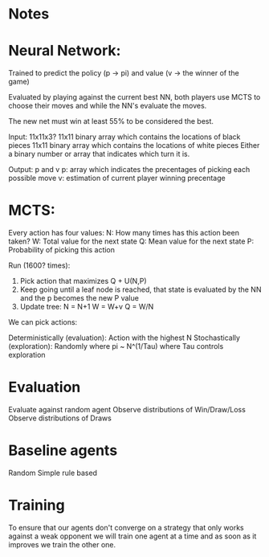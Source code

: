 # Notes



# Neural Network:
Trained to predict the policy (p -> pi) and value (v -> the winner of the game)

Evaluated by playing against the current best NN, both players use MCTS to choose their moves and
    while the NN's evaluate the moves. 

The new net must win at least 55% to be considered the best.

Input: 11x11x3?
11x11 binary array which contains the locations of black pieces
11x11 binary array which contains the locations of white pieces
Either a binary number or array that indicates which turn it is.

Output: p and v
p: array which indicates the precentages of picking each possible move
v: estimation of current player winning precentage


# MCTS:

Every action has four values:
N: How many times has this action been taken?
W: Total value for the next state
Q: Mean value for the next state
P: Probability of picking this action

Run (1600? times):

1. Pick action that maximizes Q + U(N,P)
2. Keep going until a leaf node is reached, that state is evaluated by the NN and the p becomes the 
    new P value
3. Update tree:
N = N+1
W = W+v
Q = W/N

We can pick actions:

Deterministically (evaluation): Action with the highest N
Stochastically (exploration): Randomly where pi ~ N^(1/Tau) where Tau controls exploration


# Evaluation
Evaluate against random agent
Observe distributions of Win/Draw/Loss
Observe distributions of Draws

# Baseline agents
Random
Simple rule based 

# Training

To ensure that our agents don't converge on a strategy that only works against a weak opponent we will train one agent at a time and as soon as it improves we train the other one.


